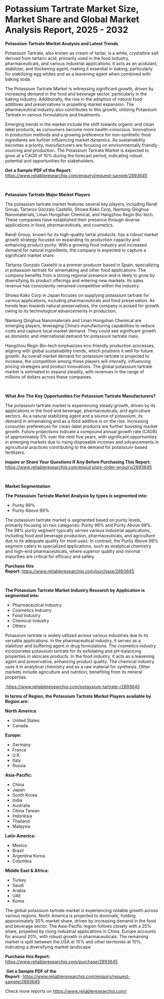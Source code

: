 <p><h1>Potassium Tartrate Market Size, Market Share and Global Market Analysis Report, 2025 - 2032</h1></p><p><strong>Potassium Tartrate Market Analysis and Latest Trends</strong></p>
<p><p>Potassium Tartrate, also known as cream of tartar, is a white, crystalline salt derived from tartaric acid, primarily used in the food industry, pharmaceuticals, and various industrial applications. It acts as an acidulant, stabilizer, and thickening agent, making it essential in baking, particularly for stabilizing egg whites and as a leavening agent when combined with baking soda. </p><p>The Potassium Tartrate Market is witnessing significant growth, driven by increasing demand in the food and beverage sector, particularly in the baking industry. Additionally, the rise in the adoption of natural food additives and preservatives is propelling market expansion. The pharmaceutical industry also contributes to this growth, utilizing Potassium Tartrate in various formulations and treatments.</p><p>Emerging trends in the market include the shift towards organic and clean label products, as consumers become more health-conscious. Innovations in production methods and a growing preference for non-synthetic food ingredients are further influencing market dynamics. As sustainability becomes a priority, manufacturers are focusing on environmentally friendly sourcing and production. The Potassium Tartrate Market is expected to grow at a CAGR of 10% during the forecast period, indicating robust potential and opportunities for stakeholders.</p></p>
<p><strong>Get a Sample PDF of the Report:&nbsp;</strong> <a href="https://www.reliableresearchiq.com/enquiry/request-sample/2893645?utm_campaign=3296&utm_medium=2&utm_source=Github&utm_content=ia&utm_term=15032025&utm_id=potassium-tartrate">https://www.reliableresearchiq.com/enquiry/request-sample/2893645</a></p>
<p>&nbsp;</p>
<p><strong>Potassium Tartrate Major Market Players</strong></p>
<p><p>The potassium tartrate market features several key players, including Randi Group, Tártaros Gonzalo Castelló, Showa Kako Corp, Nantong Qinghua Nanomaterials, Linan Hongshan Chemical, and Hangzhou Regin Bio-tech. These companies have established their presence through diverse applications in food, pharmaceuticals, and cosmetics.</p><p>Randi Group, known for its high-quality tartar products, has a robust market growth strategy focused on expanding its production capacity and enhancing product purity. With a growing food industry and increased demand for natural ingredients, the company is expected to capture a significant market share.</p><p>Tártaros Gonzalo Castelló is a premier producer based in Spain, specializing in potassium tartrate for winemaking and other food applications. The company benefits from a strong regional presence and is likely to grow by diversifying its product offerings and entering new markets. Its sales revenue has consistently remained competitive within the industry.</p><p>Showa Kako Corp in Japan focuses on supplying potassium tartrate for various applications, including pharmaceuticals and food preservation. As trends lean towards natural preservatives, the company is poised for growth owing to its technological advancements in production.</p><p>Nantong Qinghua Nanomaterials and Linan Hongshan Chemical are emerging players, leveraging China’s manufacturing capabilities to reduce costs and capture local market demand. They could see significant growth as domestic and international demand for potassium tartrate rises.</p><p>Hangzhou Regin Bio-tech emphasizes eco-friendly production processes, aligning with global sustainability trends, which positions it well for future growth. As overall market demand for potassium tartrate is projected to increase, the competition among these players will intensify, influencing pricing strategies and product innovations. The global potassium tartrate market is estimated to expand steadily, with revenues in the range of millions of dollars across these companies.</p></p>
<p>&nbsp;</p>
<p><strong>What Are The Key Opportunities For Potassium Tartrate Manufacturers?</strong></p>
<p><p>The potassium tartrate market is experiencing steady growth, driven by its applications in the food and beverage, pharmaceuticals, and agriculture sectors. As a natural stabilizing agent and a source of potassium, its demand in winemaking and as a food additive is on the rise. Increasing consumer preferences for clean-label products are further boosting market growth. Future projections indicate a compound annual growth rate (CAGR) of approximately 5% over the next five years, with significant opportunities in emerging markets due to rising disposable incomes and advancements in agricultural practices contributing to the demand for potassium-based fertilizers.</p></p>
<p><strong>Inquire or Share Your Questions If Any Before Purchasing This Report:</strong> <a href="https://www.reliableresearchiq.com/enquiry/pre-order-enquiry/2893645?utm_campaign=3296&utm_medium=2&utm_source=Github&utm_content=ia&utm_term=15032025&utm_id=potassium-tartrate">https://www.reliableresearchiq.com/enquiry/pre-order-enquiry/2893645</a></p>
<p>&nbsp;</p>
<p><strong>Market Segmentation</strong></p>
<p><strong>The Potassium Tartrate Market Analysis by types is segmented into:</strong></p>
<p><ul><li>Purity 99%</li><li>Purity Above 99%</li></ul></p>
<p><p>The potassium tartrate market is segmented based on purity levels, primarily focusing on two categories: Purity 99% and Purity Above 99%. The 99% purity segment typically serves various industrial applications, including food and beverage production, pharmaceuticals, and agriculture due to its adequate quality for most uses. In contrast, the Purity Above 99% segment caters to specialized applications, such as analytical chemistry and high-end pharmaceuticals, where superior quality and minimal impurities are critical for efficacy and safety.</p></p>
<p><strong>Purchase this Report:&nbsp;</strong><a href="https://www.reliableresearchiq.com/purchase/2893645?utm_campaign=3296&utm_medium=2&utm_source=Github&utm_content=ia&utm_term=15032025&utm_id=potassium-tartrate">https://www.reliableresearchiq.com/purchase/2893645</a></p>
<p>&nbsp;</p>
<p><strong>The Potassium Tartrate Market Industry Research by Application is segmented into:</strong></p>
<p><ul><li>Pharmaceutical Industry</li><li>Cosmetics Industry</li><li>Food Industry</li><li>Chemical Industry</li><li>Others</li></ul></p>
<p><p>Potassium tartrate is widely utilized across various industries due to its versatile applications. In the pharmaceutical industry, it serves as a stabilizer and buffering agent in drug formulations. The cosmetics industry incorporates potassium tartrate for its exfoliating and pH-balancing properties in skincare products. In the food industry, it acts as a leavening agent and preservative, enhancing product quality. The chemical industry uses it in analytical chemistry and as a raw material for synthesis. Other markets include agriculture and nutrition, benefiting from its mineral properties.</p></p>
<p><a href="https://www.reliableresearchiq.com/potassium-tartrate-r2893645?utm_campaign=3296&utm_medium=2&utm_source=Github&utm_content=ia&utm_term=15032025&utm_id=potassium-tartrate">&nbsp;https://www.reliableresearchiq.com/potassium-tartrate-r2893645</a></p>
<p><strong>In terms of Region, the Potassium Tartrate Market Players available by Region are:</strong></p>
<p>
    <p> <strong> North America: </strong>
        <ul>
            <li>United States</li>
            <li>Canada</li>
        </ul>
        </p> 
    <p> <strong> Europe: </strong>
        <ul>
            <li>Germany</li>
            <li>France</li>
            <li>U.K.</li>
            <li>Italy</li>
            <li>Russia</li>
        </ul>
        </p> 
    <p> <strong> Asia-Pacific: </strong>
        <ul>
            <li>China</li>
            <li>Japan</li>
            <li>South Korea</li>
            <li>India</li>
            <li>Australia</li>
            <li>China Taiwan</li>
            <li>Indonesia</li>
            <li>Thailand</li>
            <li>Malaysia</li>
        </ul>
        </p> 
    <p> <strong> Latin America: </strong>
        <ul>
            <li>Mexico</li>
            <li>Brazil</li>
            <li>Argentina Korea</li>
            <li>Colombia</li>
        </ul>
        </p> 
    <p> <strong> Middle East & Africa: </strong>
        <ul>
            <li>Turkey</li>
            <li>Saudi</li>
            <li>Arabia</li>
            <li>UAE</li>
            <li>Korea</li>
        </ul>
    </p>
    </p>
<p><p>The global potassium tartrate market is experiencing notable growth across various regions. North America is projected to dominate, holding approximately 30% market share, driven by increasing demand in the food and beverage sector. The Asia-Pacific region follows closely with a 25% share, propelled by rising industrial applications in China. Europe accounts for around 20%, with robust growth in pharmaceuticals. The remaining market is split between the USA at 15% and other territories at 10%, indicating a diversifying market landscape.</p></p>
<p><strong>Purchase this Report: </strong><a href="https://www.reliableresearchiq.com/purchase/2893645?utm_campaign=3296&utm_medium=2&utm_source=Github&utm_content=ia&utm_term=15032025&utm_id=potassium-tartrate">https://www.reliableresearchiq.com/purchase/2893645</a></p>
<p>&nbsp;<strong>Get a Sample PDF of the Report:&nbsp;&nbsp;</strong><a href="https://www.reliableresearchiq.com/enquiry/request-sample/2893645?utm_campaign=3296&utm_medium=2&utm_source=Github&utm_content=ia&utm_term=15032025&utm_id=potassium-tartrate">https://www.reliableresearchiq.com/enquiry/request-sample/2893645</a></p>
<p><strong></strong></p>
<p>Check more reports on <a href="https://www.reliableresearchiq.com/?utm_campaign=3296&utm_medium=2&utm_source=Github&utm_content=ia&utm_term=15032025&utm_id=potassium-tartrate">https://www.reliableresearchiq.com/</a></p>